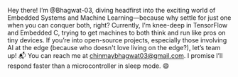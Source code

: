 Hey there! I’m @Bhagwat-03, diving headfirst into the exciting world of Embedded Systems and Machine Learning—because why settle for just one when you can conquer both, right? Currently, I’m knee-deep in TensorFlow and Embedded C, trying to get machines to both think and run like pros on tiny devices. If you’re into open-source projects, especially those involving AI at the edge (because who doesn't love living on the edge?), let’s team up! 📬 You can reach me at chinmaybhagwat03@gmail.com. I promise I’ll respond faster than a microcontroller in sleep mode. 😄

  
<!---
Bhagwat-03/Bhagwat-03 is a ✨ special ✨ repository because its `README.md` (this file) appears on your GitHub profile.  
You can click the Preview link to take a look at your changes.
--->
>
